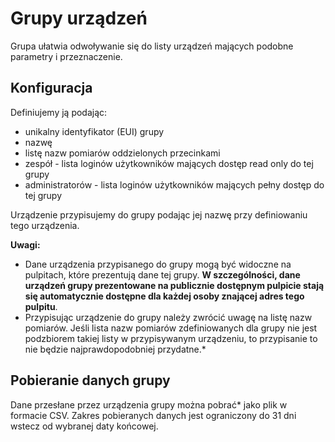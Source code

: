 # Grupy urządzeń

Grupa ułatwia odwoływanie się do listy urządzeń mających podobne parametry i przeznaczenie. 

## Konfiguracja
Definiujemy ją podając:
- unikalny identyfikator (EUI) grupy
- nazwę
- listę nazw pomiarów oddzielonych przecinkami
- zespół - lista loginów użytkowników mających dostęp read only do tej grupy
- administratorów - lista loginów użytkowników mających pełny dostęp do tej grupy

Urządzenie przypisujemy do grupy podając jej nazwę przy definiowaniu tego urządzenia.

**Uwagi:**

- Dane urządzenia przypisanego do grupy mogą być widoczne na pulpitach, które prezentują dane tej grupy. **W szczególności, dane urządzeń grupy prezentowane na publicznie dostępnym pulpicie stają się automatycznie dostępne dla każdej osoby znającej adres tego pulpitu**.
- Przypisując urządzenie do grupy należy zwrócić uwagę na listę nazw pomiarów. Jeśli lista nazw pomiarów zdefiniowanych dla grupy nie jest podzbiorem takiej listy w przypisywanym urządzeniu, to przypisanie to nie będzie najprawdopodobniej 
przydatne.*

## Pobieranie danych grupy

Dane przesłane przez urządzenia grupy można pobrać* jako plik w formacie CSV. Zakres pobieranych danych jest ograniczony do 31 dni wstecz od wybranej daty końcowej.